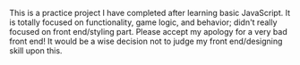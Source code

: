 This is a practice project I have completed after learning basic JavaScript. It is totally focused on functionality, game logic, and behavior; didn't really focused on front end/styling part. Please accept my apology for a very bad front end! It would be a wise decision not to judge my front end/designing skill upon this.
